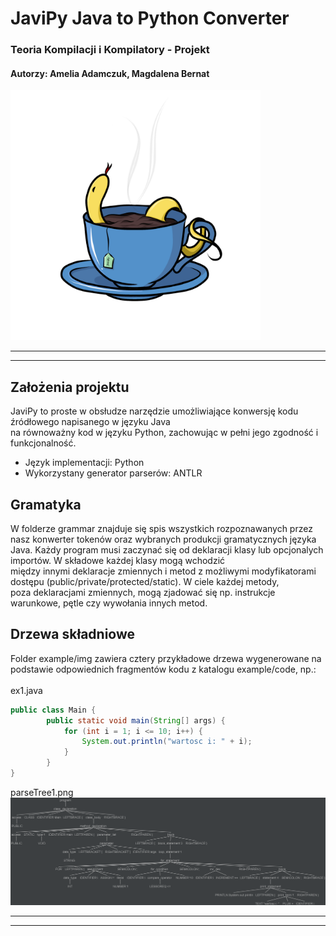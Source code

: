# JaviPy Java to Python Converter
### Teoria Kompilacji i Kompilatory - Projekt
#### Autorzy: Amelia Adamczuk, Magdalena Bernat
<img src="https://github.com/maadZia/JaviPy-converter/blob/main/static/javiPy2.png" width="400"/>

***
***
## Założenia projektu
JaviPy to proste w obsłudze narzędzie umożliwiające konwersję kodu źródłowego napisanego w języku Java <br>
na równoważny kod w języku Python, zachowując w pełni jego zgodność i funkcjonalność.
- Język implementacji: Python
- Wykorzystany generator parserów: ANTLR

## Gramatyka
W folderze grammar znajduje się spis wszystkich rozpoznawanych przez nasz konwerter tokenów oraz wybranych produkcji gramatycznych języka Java.
Każdy program musi zaczynać się od deklaracji klasy lub opcjonalych importów. W składowe każdej klasy mogą wchodzić <br>
między innymi deklaracje zmiennych i metod z możliwymi modyfikatorami dostępu (public/private/protected/static). W ciele każdej metody, <br>
poza deklaracjami zmiennych, mogą zjadować się np. instrukcje warunkowe, pętle czy wywołania innych metod.

## Drzewa składniowe
Folder example/img zawiera cztery przykładowe drzewa wygenerowane na podstawie odpowiednich fragmentów kodu z katalogu example/code, np.: <br><br>
ex1.java
```java
public class Main {
        public static void main(String[] args) {
            for (int i = 1; i <= 10; i++) {
                System.out.println("wartosc i: " + i);
            }
        }
}
```
parseTree1.png
![](https://github.com/maadZia/JaviPy-converter/blob/main/example/img/parseTree1.png)
***
***

